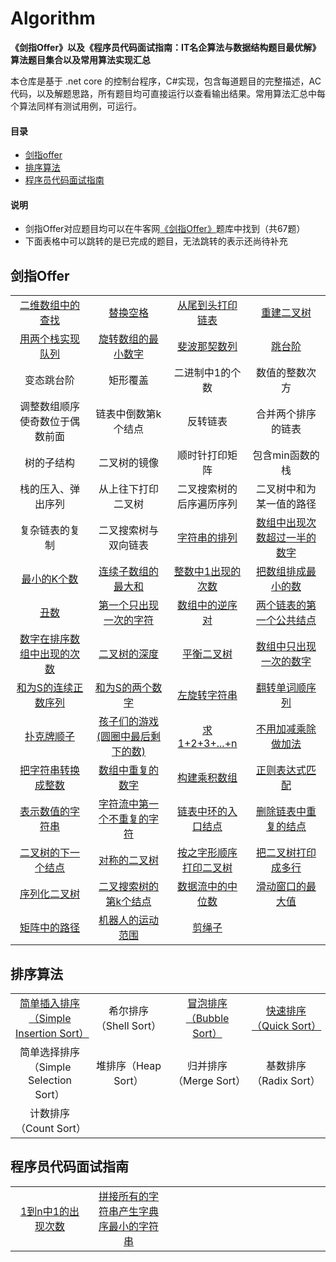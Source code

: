 # Algorithm
<!-- [![license](https://badgen.net/github/license/doocs/leetcode?color=green)](https://github.com/doocs/coding-interview/blob/master/LICENSE)
[![stars](https://badgen.net/github/stars/doocs/coding-interview)](https://github.com/doocs/coding-interview/stargazers)
[![issues](https://badgen.net/github/open-issues/doocs/coding-interview)](https://github.com/doocs/coding-interview/issues)
[![forks](https://img.shields.io/github/forks/doocs/coding-interview.svg)](https://github.com/doocs/coding-interview/network/members)
[![PRs Welcome](https://badgen.net/badge/PRs/welcome/green)](http://makeapullrequest.com) -->

**《剑指Offer》以及《程序员代码面试指南：IT名企算法与数据结构题目最优解》算法题目集合以及常用算法实现汇总**

本仓库是基于 .net core 的控制台程序，C#实现，包含每道题目的完整描述，AC代码，以及解题思路，所有题目均可直接运行以查看输出结果。常用算法汇总中每个算法同样有测试用例，可运行。

#### 目录
* [剑指offer](#剑指offer)  
* [排序算法](#排序算法)  
* [程序员代码面试指南](#程序员代码面试指南)  

#### 说明
* 剑指Offer对应题目均可以在牛客网[《剑指Offer》](https://www.nowcoder.com/ta/coding-interviews)题库中找到（共67题）
* 下面表格中可以跳转的是已完成的题目，无法跳转的表示还尚待补充

## 剑指Offer
<table><tbody>

<tr>
<td width="25%" align="center">
<a href="%E5%89%91%E6%8C%87offer/Find.cs">二维数组中的查找</a>
</td>
<td width="25%" align="center">
<a href="%E5%89%91%E6%8C%87offer/ReplaceSpace.cs">替换空格</a>
</td>
<td width="25%" align="center">
<a href="%E5%89%91%E6%8C%87offer/PrintListFromTailToHead.cs">从尾到头打印链表</a>
</td>
<td width="25%" align="center">
<a href="%E5%89%91%E6%8C%87offer/ReConstructBinaryTree.cs">重建二叉树</a>
</td>
</tr>

<tr>
<td width="25%" align="center">
<a href="%E5%89%91%E6%8C%87offer/SimulateQueueWithStack.cs">用两个栈实现队列</a>
</td>
<td width="25%" align="center">
<a href="%E5%89%91%E6%8C%87offer/MinNumberInRotateArray.cs">旋转数组的最小数字</a>
</td>
<td width="25%" align="center">
<a href="%E5%89%91%E6%8C%87offer/Fibonacci.cs">斐波那契数列</a>
</td>
<td width="25%" align="center">
<a href="%E5%89%91%E6%8C%87offer/JumpFloor.cs">跳台阶</a>
</td>
</tr>

<tr>
<td width="25%" align="center">
变态跳台阶
</td>
<td width="25%" align="center">
矩形覆盖
</td>
<td width="25%" align="center">
二进制中1的个数
</td>
<td width="25%" align="center">
数值的整数次方
</td>
</tr>

<tr>
<td width="25%" align="center">
调整数组顺序使奇数位于偶数前面
</td>
<td width="25%" align="center">
链表中倒数第k个结点
</td>
<td width="25%" align="center">
反转链表
</td>
<td width="25%" align="center">
合并两个排序的链表
</td>
</tr>

<tr>
<td width="25%" align="center">
树的子结构
</td>
<td width="25%" align="center">
二叉树的镜像
</td>
<td width="25%" align="center">
顺时针打印矩阵
</td>
<td width="25%" align="center">
包含min函数的栈
</td>
</tr>

<tr>
<td width="25%" align="center">
栈的压入、弹出序列
</td>
<td width="25%" align="center">
从上往下打印二叉树
</td>
<td width="25%" align="center">
二叉搜索树的后序遍历序列
</td>
<td width="25%" align="center">
二叉树中和为某一值的路径
</td>
</tr>


<tr>
<td width="25%" align="center">
复杂链表的复制
</td>
<td width="25%" align="center">
二叉搜索树与双向链表
</td>
<td width="25%" align="center">
<a href="%E5%89%91%E6%8C%87offer/Permutation.cs">字符串的排列</a>
</td>
<td width="25%" align="center">
<a href="%E5%89%91%E6%8C%87offer/MoreThanHalfNum.cs">数组中出现次数超过一半的数字</a>
</td>
</tr>

<tr>
<td width="25%" align="center">
<a href="%E5%89%91%E6%8C%87offer/GetLeastNumbers.cs">最小的K个数</a>
</td>
<td width="25%" align="center">
<a href="%E5%89%91%E6%8C%87offer/FindGreatestSumOfSubArray.cs">连续子数组的最大和</a>
</td>
<td width="25%" align="center">
<a href="%E5%89%91%E6%8C%87offer/NumberOf1Between1AndN.cs">整数中1出现的次数</a>
</td>
<td width="25%" align="center">
<a href="%E5%89%91%E6%8C%87offer/PrintMinNumber.cs">把数组排成最小的数</a>
</td>
</tr>


<tr>
<td width="25%" align="center">
<a href="%E5%89%91%E6%8C%87offer/GetUglyNumber.cs">丑数</a>
</td>

<td width="25%" align="center">
<a href="%E5%89%91%E6%8C%87offer/FirstNotRepeatingChar.cs">第一个只出现一次的字符</a>
</td>

<td width="25%" align="center">
<a href="%E5%89%91%E6%8C%87offer/InversePairs.cs">数组中的逆序对</a>
</td>

<td width="25%" align="center">
<a href="%E5%89%91%E6%8C%87offer/FindFirstCommonNode.cs">两个链表的第一个公共结点</a>
</td>

</tr>

<tr>
<td width="25%" align="center">
<a href="%E5%89%91%E6%8C%87offer/GetNumberOfK.cs">数字在排序数组中出现的次数</a>
</td>
<td width="25%" align="center">
<a href="%E5%89%91%E6%8C%87offer/TreeDepth.cs">二叉树的深度</a>
</td>
<td width="25%" align="center">
<a href="%E5%89%91%E6%8C%87offer/IsBalanced.cs">平衡二叉树</a>
</td>
<td width="25%" align="center">
<a href="%E5%89%91%E6%8C%87offer/FindNumsAppearOnce.cs">数组中只出现一次的数字</a>
</td>
</tr>

<tr>
<td width="25%" align="center">
<a href="%E5%89%91%E6%8C%87offer/FindContinuousSequence.cs">和为S的连续正数序列</a>
</td>
<td width="25%" align="center">
<a href="%E5%89%91%E6%8C%87offer/FindNumbersWithSum.cs">和为S的两个数字</a>
</td>
<td width="25%" align="center">
<a href="%E5%89%91%E6%8C%87offer/LeftRotateString.cs">左旋转字符串</a>
</td>
<td width="25%" align="center">
<a href="%E5%89%91%E6%8C%87offer/ReverseSentence.cs">翻转单词顺序列</a>
</td>
</tr>

<tr>
<td width="25%" align="center">
<a href="%E5%89%91%E6%8C%87offer/IsContinuous.cs">扑克牌顺子</a>
</td>
<td width="25%" align="center">
<a href="%E5%89%91%E6%8C%87offer/LastRemaining.cs">孩子们的游戏(圆圈中最后剩下的数)</a>
</td>
<td width="25%" align="center">
<a href="%E5%89%91%E6%8C%87offer/Sum.cs">求1+2+3+...+n</a>
</td>
<td width="25%" align="center">
<a href="%E5%89%91%E6%8C%87offer/Add.cs">不用加减乘除做加法</a>
</td>
</tr>

<tr>
<td width="25%" align="center">
<a href="%E5%89%91%E6%8C%87offer/StrToInt.cs">把字符串转换成整数</a>
</td>
<td width="25%" align="center">
<a href="%E5%89%91%E6%8C%87offer/Duplicate.cs">数组中重复的数字</a>
</td>
<td width="25%" align="center">
<a href="%E5%89%91%E6%8C%87offer/Multiply.cs">构建乘积数组</a>
</td>
<td width="25%" align="center">
<a href="%E5%89%91%E6%8C%87offer/Match.cs">正则表达式匹配</a>
</td>
</tr>

<tr>
<td width="25%" align="center">
<a href="%E5%89%91%E6%8C%87offer/IsNumeric.cs">表示数值的字符串</a>
</td>
<td width="25%" align="center">
<a href="%E5%89%91%E6%8C%87offer/FirstAppearingOnce.cs">字符流中第一个不重复的字符</a>
</td>
<td width="25%" align="center">
<a href="%E5%89%91%E6%8C%87offer/EntryNodeOfLoop.cs">链表中环的入口结点</a>
</td>
<td width="25%" align="center">
<a href="%E5%89%91%E6%8C%87offer/DeleteDuplication.cs">删除链表中重复的结点</a>
</td>
</tr>

<tr>
<td width="25%" align="center">
<a href="%E5%89%91%E6%8C%87offer/GetNext.cs">二叉树的下一个结点</a>
</td>
<td width="25%" align="center">
<a href="%E5%89%91%E6%8C%87offer/IsSymmetrical.cs">对称的二叉树</a>
</td>
<td width="25%" align="center">
<a href="%E5%89%91%E6%8C%87offer/PrintTree.cs">按之字形顺序打印二叉树</a>
</td>
<td width="25%" align="center">
<a href="%E5%89%91%E6%8C%87offer/PrintTree2.cs">把二叉树打印成多行</a>
</td>
</tr>

<tr>
<td width="25%" align="center">
<a href="%E5%89%91%E6%8C%87offer/SerializeTree.cs">序列化二叉树</a>
</td>
<td width="25%" align="center">
<a href="%E5%89%91%E6%8C%87offer/KthNode.cs">二叉搜索树的第k个结点</a>
</td>
<td width="25%" align="center">
<a href="%E5%89%91%E6%8C%87offer/GetMedian.cs">数据流中的中位数</a>
</td>
<td width="25%" align="center">
<a href="%E5%89%91%E6%8C%87offer/MaxInWindows.cs">滑动窗口的最大值</a>
</td>
</tr>

<tr>
<td width="25%" align="center">
<a href="%E5%89%91%E6%8C%87offer/HasPath.cs">矩阵中的路径</a>
</td>
<td width="25%" align="center">
<a href="%E5%89%91%E6%8C%87offer/MovingCount.cs">机器人的运动范围</a>
</td>
<td width="25%" align="center">
<a href="%E5%89%91%E6%8C%87offer/CutRope.cs">剪绳子</a>
</td>
<td width="25%" align="center">

</td>
</tr>



</tbody></table>


## 排序算法

<table style="width:100%"><tbody>

<tr>
<td width="25%" align="center">
<a href="%E6%8E%92%E5%BA%8F%E7%AE%97%E6%B3%95/SimpleInsertionSort.cs">简单插入排序（Simple Insertion Sort）</a>
</td>
<td width="25%" align="center">
希尔排序（Shell Sort）
</td>
<td width="25%" align="center">
<a href="%E6%8E%92%E5%BA%8F%E7%AE%97%E6%B3%95/BubbleSort.cs">冒泡排序（Bubble Sort）</a>
</td>
<td width="25%" align="center">
<a href="%E6%8E%92%E5%BA%8F%E7%AE%97%E6%B3%95/QuickSort.cs">快速排序（Quick Sort）</a>
</td>
</tr>

<tr>
<td width="25%" align="center">
简单选择排序（Simple Selection Sort）
</td>
<td width="25%" align="center">
堆排序（Heap Sort）
</td>
<td width="25%" align="center">
归并排序（Merge Sort）
</td>
<td width="25%" align="center">
基数排序（Radix Sort）
</td>
</tr>

<tr>
<td width="25%" align="center">
计数排序（Count Sort）
</td>
<td width="25%" align="center">

</td>
<td width="25%" align="center">

</td>
<td width="25%" align="center">

</td>
</tr>

</tbody></table>

## 程序员代码面试指南

<table style="width:100%"><tbody>

<tr>
<td width="25%" align="center">
<a href="%E7%A8%8B%E5%BA%8F%E5%91%98%E4%BB%A3%E7%A0%81%E9%9D%A2%E8%AF%95%E6%8C%87%E5%8D%97/NumberOf1From1ToN.cs">1到n中1的出现次数</a>
</td>

<td width="25%" align="center">
<a href="%E7%A8%8B%E5%BA%8F%E5%91%98%E4%BB%A3%E7%A0%81%E9%9D%A2%E8%AF%95%E6%8C%87%E5%8D%97/PrintMinString.cs">拼接所有的字符串产生字典序最小的字符串</a>
</td>

<td width="25%" align="center">

</td>

<td width="25%" align="center">

</td>

</tr>

</tbody></table>
